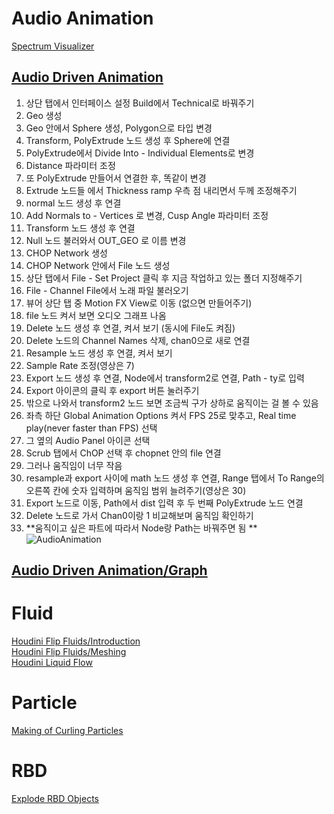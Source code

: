 # Audio Animation

[Spectrum Visualizer](https://www.youtube.com/watch?v=Iv_tlbzYgN4&list=PLW1_6xRXJRNn7BCvnOpezgSeubO1DynYO&index=41&ab_channel=JunichiroHorikawa)    

## [Audio Driven Animation](https://www.youtube.com/watch?v=qwnIPazdeZY&list=PLW1_6xRXJRNn7BCvnOpezgSeubO1DynYO&index=40&ab_channel=VoxelFX)    

1. 상단 탭에서 인터페이스 설정 Build에서 Technical로 바꿔주기 
2. Geo 생성
3. Geo 안에서 Sphere 생성, Polygon으로 타입 변경
4. Transform, PolyExtrude 노드 생성 후 Sphere에 연결
5. PolyExtrude에서 Divide Into - Individual Elements로 변경
6. Distance 파라미터 조정
7. 또 PolyExtrude 만들어서 연결한 후, 똑같이 변경
8. Extrude 노드들 에서 Thickness ramp 우측 점 내리면서 두께 조정해주기
9. normal 노드 생성 후 연결
10. Add Normals to - Vertices 로 변경, Cusp Angle 파라미터 조정
11. Transform 노드 생성 후 연결
12. Null 노드 불러와서 OUT_GEO 로 이름 변경
13. CHOP Network 생성
14. CHOP Network 안에서 File 노드 생성
15. 상단 탭에서 File - Set Project 클릭 후 지금 작업하고 있는 폴더 지정해주기
16. File - Channel File에서 노래 파일 불러오기 
17. 뷰어 상단 탭 중 Motion FX View로 이동 (없으면 만들어주기)
18. file 노드 켜서 보면 오디오 그래프 나옴
19. Delete 노드 생성 후 연결, 켜서 보기 (동시에 File도 켜짐)
20. Delete 노드의 Channel Names 삭제, chan0으로 새로 연결 
21. Resample 노드 생성 후 연결, 켜서 보기
22. Sample Rate 조정(영상은 7)
23. Export 노드 생성 후 연결, Node에서 transform2로 연결, Path - ty로 입력
24. Export 아이콘의 클릭 후 export 버튼 눌러주기 
25. 밖으로 나와서 transform2 노드 보면 조금씩 구가 상하로 움직이는 걸 볼 수 있음 
26. 좌측 하단 Global Animation Options 켜서 FPS 25로 맞추고, Real time play(never faster than FPS) 선택
27. 그 옆의 Audio Panel 아이콘 선택
28. Scrub 탭에서 ChOP 선택 후 chopnet 안의 file 연결
29. 그러나 움직임이 너무 작음
30. resample과 export 사이에 math 노드 생성 후 연결, Range 탭에서 To Range의 오른쪽 칸에 숫자 입력하며 움직임 범위 늘려주기(영상은 30)
31. Export 노드로 이동, Path에서 dist 입력 후 두 번째 PolyExtrude 노드 연결 
32. Delete 노드로 가서 Chan0이랑 1 비교해보며 움직임 확인하기
33. **움직이고 싶은 파트에 따라서 Node랑 Path는 바꿔주면 됨 **   
![AudioAnimation](https://user-images.githubusercontent.com/90232599/140081947-7032c88f-4cb4-4b3c-a8a1-7bad8fc50576.jpg)






## [Audio Driven Animation/Graph](https://www.youtube.com/watch?v=eu891VQy3WE&list=PLW1_6xRXJRNn7BCvnOpezgSeubO1DynYO&index=39&ab_channel=MIXTraining)   

# Fluid
[Houdini Flip Fluids/Introduction](https://youtu.be/M1zVMTOCHp8)    
[Houdini Flip Fluids/Meshing](https://www.youtube.com/watch?v=_0QzfR-i2Os&t=28s&ab_channel=CGArtistAcademy)   
[Houdini Liquid Flow](https://www.youtube.com/watch?v=_0QzfR-i2Os&t=28s&ab_channel=CGArtistAcademy)   


# Particle 

[Making of Curling Particles](https://www.youtube.com/watch?v=-pSbrYnRRSs&list=PLW1_6xRXJRNn7BCvnOpezgSeubO1DynYO&index=38&ab_channel=CGKnight)   


# RBD
[Explode RBD Objects](https://www.youtube.com/watch?v=-pSbrYnRRSs&list=PLW1_6xRXJRNn7BCvnOpezgSeubO1DynYO&index=38&ab_channel=CGKnight)   
